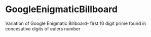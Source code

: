 # GoogleEnigmaticBillboard
Variation of Google Enigmatic Billboard- first 10 digit prime found in concesutive digits of eulers number
